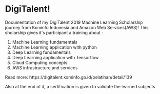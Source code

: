 <h1>DigiTalent!</h1>

Documentation of my DigiTalent 2019 Machine Learning Scholarship journey from Kominfo Indonesia and Amazon Web Services(AWS)!
This sholarship gives it's participant a training about :
1. Machine Learning fundamentals
2. Machine Learning application with python
3. Deep Learning fundamentals
4. Deep Learning application with Tensorflow
5. Cloud Computing concepts
6. AWS infrastructure and services
<p>Read more: https://digitalent.kominfo.go.id/pelatihan/detail/139</p>

<p>Also at the end of it, a sertification is given to validate the learned subjects</p>

